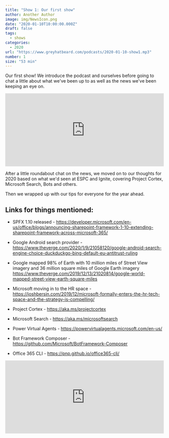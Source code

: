 ```yaml
---
title: "Show 1: Our first show"
author: Another Author
image: img/NewsIcon.png
date: "2020-01-10T10:00:00.000Z"
draft: false
tags: 
  - shows
categories:
  - 2020
url: "https://www.greyhatbeard.com/podcasts/2020-01-10-show1.mp3"
number: 1
size: "53 min"
---
```


Our first show! We introduce the podcast and ourselves before going to chat a little about what we've been up to as well as the news we've been keeping an eye on.

<iframe src="https://open.spotify.com/embed-podcast/episode/7u8MW1MjmgFpPhTP1lUHuJ" width="100%" height="232" frameborder="0" allowtransparency="true" allow="encrypted-media"></iframe>

After a little roundabout chat on the news, we moved on to our thoughts for 2020 based on what we'd seen at ESPC and Ignite, covering Project Cortex, Microsoft Search, Bots and others.

Then we wrapped up with our tips for everyone for the year ahead.

## Links for things mentioned:

- SPFX 1.10 released - https://developer.microsoft.com/en-us/office/blogs/announcing-sharepoint-framework-1-10-extending-sharepoint-framework-across-microsoft-365/

- Google Android search provider - https://www.theverge.com/2020/1/9/21058120/google-android-search-engine-choice-duckduckgo-bing-default-eu-antitrust-ruling

- Google mapped 98% of Earth with 10 million miles of Street View imagery and 36 million square miles of Google Earth imagery https://www.theverge.com/2019/12/13/21020814/google-world-mapped-street-view-earth-square-miles

- Microsoft moving in to the HR space - https://joshbersin.com/2019/12/microsoft-formally-enters-the-hr-tech-space-and-the-strategy-is-compelling/

- Project Cortex - https://aka.ms/projectcortex
- Microsoft Search - https://aka.ms/microsoftsearch
- Power Virtual Agents - https://powervirtualagents.microsoft.com/en-us/
- Bot Framework Composer - https://github.com/Microsoft/BotFramework-Composer

- Office 365 CLI - https://pnp.github.io/office365-cli/

<iframe src="https://open.spotify.com/embed-podcast/episode/7u8MW1MjmgFpPhTP1lUHuJ" width="100%" height="232" frameborder="0" allowtransparency="true" allow="encrypted-media"></iframe>